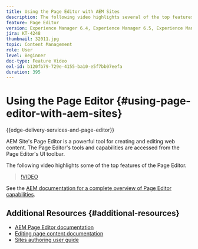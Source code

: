 ```yaml
---
title: Using the Page Editor with AEM Sites
description: The following video highlights several of the top features of the Touch-UI Sites editor in Adobe Experience Manager.
feature: Page Editor
version: Experience Manager 6.4, Experience Manager 6.5, Experience Manager as a Cloud Service
jira: KT-4248
thumbnail: 32011.jpg
topic: Content Management
role: User
level: Beginner
doc-type: Feature Video
exl-id: b120fb79-729e-4155-ba10-e5f7bb07eefa
duration: 395
---
```

# Using the Page Editor {#using-page-editor-with-aem-sites}

{{edge-delivery-services-and-page-editor}}

AEM Site's Page Editor is a powerful tool for creating and editing web content. The Page Editor's tools and capabilities are accessed from the Page Editor's UI toolbar.

The following video highlights some of the top features of the Page Editor.

>[!VIDEO](https://video.tv.adobe.com/v/32011?quality=12&learn=on)


See the [AEM documentation for a complete overview of Page Editor capabilities](https://experienceleague.adobe.com/docs/experience-manager-cloud-service/content/sites/authoring/fundamentals/editing-content.html).

## Additional Resources {#additional-resources}

* [AEM Page Editor documentation](https://experienceleague.adobe.com/docs/experience-manager-cloud-service/content/sites/authoring/fundamentals/editing-content.html)
* [Editing page content documentation](https://experienceleague.adobe.com/docs/experience-manager-65/authoring/authoring/editing-content.html)
* [Sites authoring user guide](https://experienceleague.adobe.com/docs/experience-manager-65/authoring/home.html)
